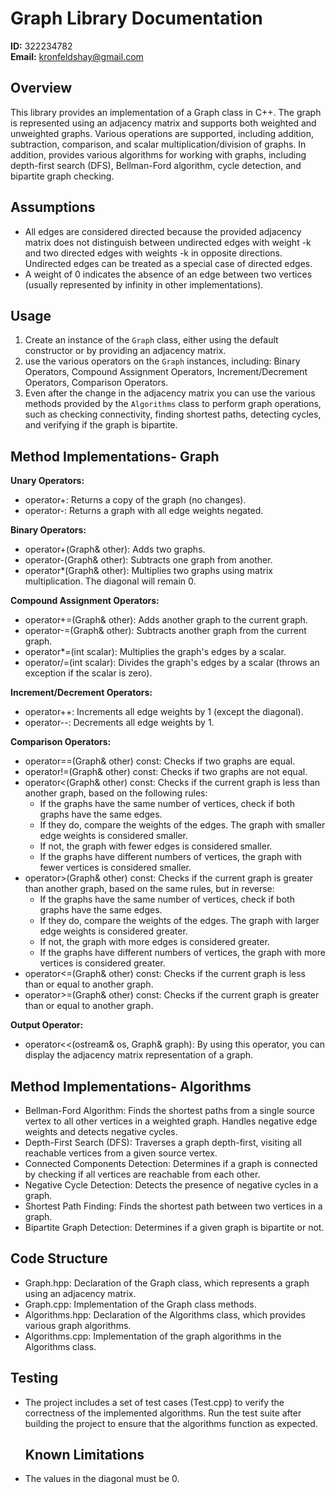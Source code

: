# Graph Library Documentation

**ID:** 322234782  
**Email:** kronfeldshay@gmail.com  

## Overview

This library provides an implementation of a Graph class in C++. The graph is represented using an adjacency matrix and supports both weighted and unweighted graphs. Various operations are supported, including addition, subtraction, comparison, and scalar multiplication/division of graphs. In addition, provides various algorithms for working with graphs, including depth-first search (DFS), Bellman-Ford algorithm, cycle detection, and bipartite graph checking.

## Assumptions
- All edges are considered directed because the provided adjacency matrix does not distinguish between undirected edges with weight -k and two directed edges with weights -k in opposite directions. Undirected edges can be treated as a special case of directed edges.
- A weight of 0 indicates the absence of an edge between two vertices (usually represented by infinity in other implementations).

## Usage

1. Create an instance of the `Graph` class, either using the default constructor or by providing an adjacency matrix.
2. use the various operators on the `Graph` instances, including: Binary Operators, Compound Assignment Operators, Increment/Decrement Operators, Comparison Operators. 
3. Even after the change in the adjacency matrix you can use the various methods provided by the `Algorithms` class to perform graph operations, such as checking connectivity, finding shortest paths, detecting cycles, and verifying if the graph is bipartite.

## Method Implementations- Graph

**Unary Operators:**

- operator+: Returns a copy of the graph (no changes).
- operator-: Returns a graph with all edge weights negated.

**Binary Operators:**

- operator+(Graph& other): Adds two graphs.
- operator-(Graph& other): Subtracts one graph from another.
- operator*(Graph& other): Multiplies two graphs using matrix multiplication. The diagonal will remain 0.

**Compound Assignment Operators:**

- operator+=(Graph& other): Adds another graph to the current graph.
- operator-=(Graph& other): Subtracts another graph from the current graph.
- operator*=(int scalar): Multiplies the graph's edges by a scalar.
- operator/=(int scalar): Divides the graph's edges by a scalar (throws an exception if the scalar is zero).

**Increment/Decrement Operators:**

- operator++: Increments all edge weights by 1 (except the diagonal).
- operator--: Decrements all edge weights by 1.

**Comparison Operators:**

- operator==(Graph& other) const: Checks if two graphs are equal.
- operator!=(Graph& other) const: Checks if two graphs are not equal.
- operator<(Graph& other) const: Checks if the current graph is less than another graph, based on the following rules:
  - If the graphs have the same number of vertices, check if both graphs have the same edges.
  - If they do, compare the weights of the edges. The graph with smaller edge weights is considered smaller.
  - If not, the graph with fewer edges is considered smaller.
  - If the graphs have different numbers of vertices, the graph with fewer vertices is considered smaller.
- operator>(Graph& other) const: Checks if the current graph is greater than another graph, based on the same rules, but in reverse:
  - If the graphs have the same number of vertices, check if both graphs have the same edges.
  - If they do, compare the weights of the edges. The graph with larger edge weights is considered greater.
  - If not, the graph with more edges is considered greater.
  - If the graphs have different numbers of vertices, the graph with more vertices is considered greater.
- operator<=(Graph& other) const: Checks if the current graph is less than or equal to another graph.
- operator>=(Graph& other) const: Checks if the current graph is greater than or equal to another graph.

**Output Operator:**

- operator<<(ostream& os, Graph& graph): By using this operator, you can display the adjacency matrix representation of a graph.

 ## Method Implementations- Algorithms
 
- Bellman-Ford Algorithm: Finds the shortest paths from a single source vertex to all other vertices in a weighted graph. Handles negative edge weights and detects negative cycles.
- Depth-First Search (DFS): Traverses a graph depth-first, visiting all reachable vertices from a given source vertex.
- Connected Components Detection: Determines if a graph is connected by checking if all vertices are reachable from each other.
- Negative Cycle Detection: Detects the presence of negative cycles in a graph.
- Shortest Path Finding: Finds the shortest path between two vertices in a graph.
- Bipartite Graph Detection: Determines if a given graph is bipartite or not.


## Code Structure
- Graph.hpp: Declaration of the Graph class, which represents a graph using an adjacency matrix.
- Graph.cpp: Implementation of the Graph class methods.
- Algorithms.hpp: Declaration of the Algorithms class, which provides various graph algorithms.
- Algorithms.cpp: Implementation of the graph algorithms in the Algorithms class.

## Testing
- The project includes a set of test cases (Test.cpp) to verify the correctness of the implemented algorithms. Run the test suite after building the project to ensure that the algorithms function as expected.


  ## Known Limitations
- The values in the diagonal must be 0. 
